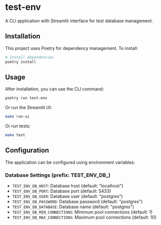 # test-env

A CLI application with Streamlit interface for test database management.

## Installation

This project uses Poetry for dependency management. To install:

```bash
# Install dependencies
poetry install
```

## Usage

After installation, you can use the CLI command:

```bash
poetry run test-env
```

Or run the Streamlit UI:

```bash
make run-ui
```

Or run tests:

```bash
make test
```

## Configuration

The application can be configured using environment variables:

### Database Settings (prefix: TEST_ENV_DB_)
- `TEST_ENV_DB_HOST`: Database host (default: "localhost")
- `TEST_ENV_DB_PORT`: Database port (default: 5433)
- `TEST_ENV_DB_USER`: Database user (default: "postgres")
- `TEST_ENV_DB_PASSWORD`: Database password (default: "postgres")
- `TEST_ENV_DB_DATABASE`: Database name (default: "postgres")
- `TEST_ENV_DB_MIN_CONNECTIONS`: Minimum pool connections (default: 1)
- `TEST_ENV_DB_MAX_CONNECTIONS`: Maximum pool connections (default: 10)

